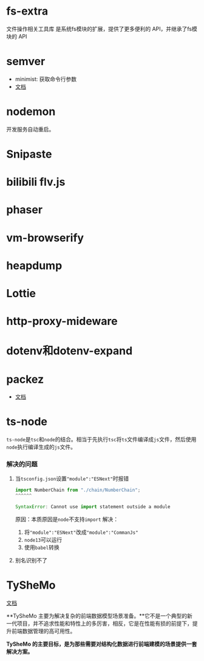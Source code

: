 # fs-extra
文件操作相关工具库
是系统fs模块的扩展，提供了更多便利的 API，并继承了fs模块的 API

# semver
- minimist: 获取命令行参数
- [文档](https://www.npmjs.com/package/minimist)

# nodemon
开发服务自动重启。

# Snipaste
# bilibili flv.js
# phaser
# vm-browserify
# heapdump
# Lottie
# http-proxy-mideware
# dotenv和dotenv-expand

# packez
- [文档](https://www.npmjs.com/package/packez)


# ts-node
`ts-node`是`tsc`和`node`的结合。相当于先执行`tsc`将`ts`文件编译成`js`文件，然后使用`node`执行编译生成的`js`文件。
### 解决的问题
1. 当`tsconfig.json`设置`"module":"ESNext"`时报错

   ```js
   import NumberChain from "./chain/NumberChain";
   ^^^^^^
   
   SyntaxError: Cannot use import statement outside a module
   ```

   原因：本质原因是`node`不支持`import`
   解决：
   1. 将`"module":"ESNext"`改成`"module":"CommanJs"`
   2. `node13`可以运行
   3. 使用`babel`转换
2. 别名识别不了


# TySheMo
[文档](https://www.tangshuang.net/7101.html#title-3-1)

**TySheMo 主要为解决复杂的前端数据模型场景准备。**它不是一个典型的新一代项目，并不追求性能和特性上的多厉害，相反，它是在性能有损的前提下，提升前端数据管理的高可用性。

**TySheMo 的主要目标，是为那些需要对结构化数据进行前端建模的场景提供一套解决方案。**